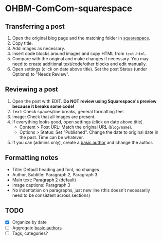 # OHBM-ComCom-squarespace

## Transferring a post

1. Open the original blog page and the matching folder in [squarespace](squarespace).
2. Copy title.
3. Add images as necessary.
4. Insert code blocks around images and copy HTML from `text.html`.
5. Compare with the original and make changes if necessary.
   You may need to create additional text/code/other blocks and edit manually.
6. Open settings (click on date above title). Set the post Status (under Options) to "Needs Review".

## Reviewing a post

1. Open the post with EDIT. **Do NOT review using Squarespace's preview because it breaks some code!**
2. Text: Check spaces/line breaks, general formatting feel.
3. Image: Check that all images are present.
4. If everything looks good, open settings (click on date above title).
   * Content > Post URL: Match the original URL (`blog/name`).
   * Options > Status: Set "Published". Change the date to original date in the past. Time can be whatever.
5. If you can (admins only), create a [basic author](https://support.squarespace.com/hc/en-us/articles/205810518)
   and change the author.

## Formatting notes

* Title: Default heading and font, no changes
* Author, Subtitle: Paragraph 2, Paragraph 3
* Main text: Paragraph 2 (default)
* Image captions: Paragraph 3
* No indentation on paragraphs, just new line (this doesn't necessarily need to be consistent across sections)

## TODO

- [x] Organize by date
- [ ] Aggregate [basic authors](https://support.squarespace.com/hc/en-us/articles/205810518)
- [ ] Tags, categories?
